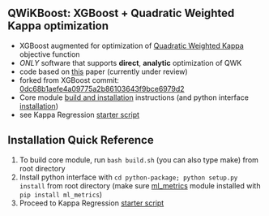 QWiKBoost: XGBoost + Quadratic Weighted Kappa optimization
--------
* XGBoost augmented for optimization of [Quadratic Weighted Kappa](https://www.kaggle.com/c/asap-aes/details/evaluation) objective function
* *ONLY* software that supports **direct**, **analytic** optimization of QWK
* code based on [this](https://www.dropbox.com/s/oj85rcradm6m56b/kappa.pdf) paper (currently under review)
* forked from XGBoost commit: [0dc68b1aefe4a09775a2b86103643f9bce6979d2](https://github.com/dmlc/xgboost/tree/0dc68b1aefe4a09775a2b86103643f9bce6979d2)
* Core module [build and installation](https://github.com/dmlc/xgboost/blob/0dc68b1aefe4a09775a2b86103643f9bce6979d2/doc/build.md) instructions (and python interface [installation](https://github.com/dmlc/xgboost/tree/0dc68b1aefe4a09775a2b86103643f9bce6979d2/python-package))
* see Kappa Regression [starter script](demo/kappa-regression)

Installation Quick Reference
--------
1. To build core module, run ```bash build.sh``` (you can also type make) from root directory
2. Install python interface with ``cd python-package; python setup.py install`` from root directory (make sure [ml_metrics](https://github.com/benhamner/Metrics) module installed with ```pip install ml_metrics```)
3. Proceed to Kappa Regression [starter script](demo/kappa-regression)